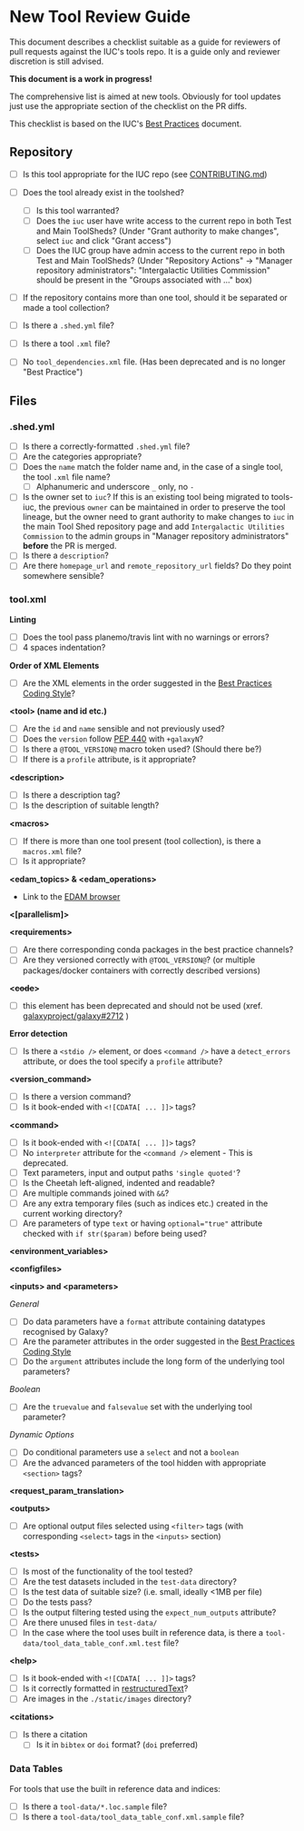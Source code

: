 # New Tool Review Guide

This document describes a checklist suitable as a guide for reviewers of pull requests against the IUC's tools repo. It is a guide only and reviewer discretion is still advised.

**This document is a work in progress!**

The comprehensive list is aimed at new tools. Obviously for tool updates just use the appropriate section of the checklist on the PR diffs.

This checklist is based on the IUC's [Best Practices](https://galaxy-iuc-standards.readthedocs.io/en/latest/index.html) document.

## Repository

* [ ] Is this tool appropriate for the IUC repo (see [CONTRIBUTING.md](https://github.com/galaxyproject/tools-iuc/blob/master/CONTRIBUTING.md))
* [ ] Does the tool already exist in the toolshed?
    * [ ] Is this tool warranted?
    * [ ] Does the `iuc` user have write access to the current repo in both Test and Main ToolSheds? (Under "Grant authority to make changes", select `iuc` and click "Grant access")
    * [ ] Does the IUC group have admin access to the current repo in both Test and Main ToolSheds? (Under "Repository Actions" -> "Manager repository administrators": "Intergalactic Utilities Commission" should be present in the "Groups associated with ..." box)
* [ ] If the repository contains more than one tool, should it be separated or made a tool collection?
* [ ] Is there a `.shed.yml` file?
* [ ] Is there a tool `.xml` file?
* [ ] No `tool_dependencies.xml` file. (Has been deprecated and is no longer "Best Practice")


## Files

### .shed.yml

* [ ] Is there a correctly-formatted `.shed.yml` file?
* [ ] Are the categories appropriate?
* [ ] Does the `name` match the folder name and, in the case of a single tool, the tool `.xml` file name?
    - [ ] Alphanumeric and underscore `_` only, no `-`
* [ ] Is the owner set to `iuc`? If this is an existing tool being migrated to tools-iuc, the previous `owner` can be maintained in order to preserve the tool lineage, but the owner need to grant authority to make changes to `iuc` in the main Tool Shed repository page and add `Intergalactic Utilities Commission` to the admin groups in "Manager repository administrators" **before** the PR is merged.
* [ ] Is there a `description`?
* [ ] Are there `homepage_url` and `remote_repository_url` fields? Do they point somewhere sensible?

### tool.xml

**Linting**

* [ ] Does the tool pass planemo/travis lint with no warnings or errors?
* [ ] 4 spaces indentation?

**Order of XML Elements**

* [ ] Are the XML elements in the order suggested in the [Best Practices Coding Style](http://galaxy-iuc-standards.readthedocs.io/en/latest/best_practices/tool_xml.html#coding-style)?

**&lt;tool&gt; (name and id etc.)**

* [ ] Are the `id` and `name` sensible and not previously used?
* [ ] Does the `version` follow [PEP 440](https://www.python.org/dev/peps/pep-0440/) with `+galaxyN`?
* [ ] Is there a `@TOOL_VERSION@` macro token used? (Should there be?)
* [ ] If there is a `profile` attribute, is it appropriate?

**&lt;description&gt;**

* [ ] Is there a description tag?
* [ ] Is the description of suitable length?

**&lt;macros&gt;**

* [ ] If there is more than one tool present (tool collection), is there a `macros.xml` file?
* [ ] Is it appropriate?

**&lt;edam_topics&gt; & &lt;edam_operations&gt;**

* Link to the [EDAM browser](https://bioportal.bioontology.org/ontologies/EDAM?p=classes)

**&lt;[parallelism]&gt;**

**&lt;requirements&gt;**

* [ ] Are there corresponding conda packages in the best practice channels?
* [ ] Are they versioned correctly with `@TOOL_VERSION@`? (or multiple packages/docker containers with correctly described versions)

**&lt;~~code~~&gt;**

* [ ] this element has been deprecated and should not be used (xref. [galaxyproject/galaxy#2712](https://github.com/galaxyproject/galaxy/issues/2712) )

**Error detection**

* [ ] Is there a `<stdio />` element, or does `<command />` have a `detect_errors` attribute, or does the tool specify a `profile` attribute?

**&lt;version_command&gt;**

* [ ] Is there a version command?
* [ ] Is it book-ended with `<![CDATA[ ... ]]>` tags?

**&lt;command&gt;**

* [ ] Is it book-ended with `<![CDATA[ ... ]]>` tags?
* [ ] No `interpreter` attribute for the `<command />` element - This is deprecated.
* [ ] Text parameters, input and output paths `'single quoted'`?
* [ ] Is the Cheetah left-aligned, indented and readable?
* [ ] Are multiple commands joined with `&&`?
* [ ] Are any extra temporary files (such as indices etc.) created in the current working directory?
* [ ] Are parameters of type `text` or having `optional="true"` attribute checked with `if str($param)` before being used?

**&lt;environment_variables&gt;**

**&lt;configfiles&gt;**

**&lt;inputs&gt; and &lt;parameters&gt;**

*General*
* [ ] Do data parameters have a `format` attribute containing datatypes recognised by Galaxy?
* [ ] Are the parameter attributes in the order suggested in the [Best Practices Coding Style](http://galaxy-iuc-standards.readthedocs.io/en/latest/best_practices/tool_xml.html#coding-style)
* [ ] Do the `argument` attributes include the long form of the underlying tool parameters?

*Boolean*
* [ ] Are the `truevalue` and `falsevalue` set with the underlying tool parameter?

*Dynamic Options*
* [ ] Do conditional parameters use a `select` and not a `boolean`
* [ ] Are the advanced parameters of the tool hidden with appropriate `<section>` tags?

**&lt;request_param_translation&gt;**

**&lt;outputs&gt;**

* [ ] Are optional output files selected using `<filter>` tags (with corresponding `<select>` tags in the `<inputs>` section)

**&lt;tests&gt;**

* [ ] Is most of the functionality of the tool tested?
* [ ] Are the test datasets included in the `test-data` directory?
* [ ] Is the test data of suitable size? (i.e. small, ideally <1MB per file)
* [ ] Do the tests pass?
* [ ] Is the output filtering tested using the `expect_num_outputs` attribute?
* [ ] Are there unused files in `test-data/`
* [ ] In the case where the tool uses built in reference data, is there a `tool-data/tool_data_table_conf.xml.test` file?

**&lt;help&gt;**

* [ ] Is it book-ended with `<![CDATA[ ... ]]>` tags?
* [ ] Is it correctly formatted in [restructuredText](http://docutils.sourceforge.net/docs/ref/rst/restructuredtext.html)?
* [ ] Are images in the `./static/images` directory?

**&lt;citations&gt;**

* [ ] Is there a citation
    - [ ] Is it in `bibtex` or `doi` format? (`doi` preferred)

### Data Tables

For tools that use the built in reference data and indices:

* [ ] Is there a `tool-data/*.loc.sample` file?
* [ ] Is there a `tool-data/tool_data_table_conf.xml.sample` file?

